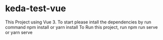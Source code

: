 # keda-test-vue

This Project using Vue 3. To start please intall the dependencies by run command npm install or yarn install
To Run this project, run npm run serve or yarn serve